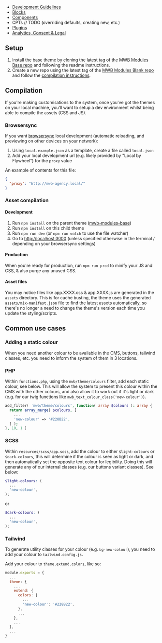 - [Development Guidelines](Theme-Development-Guide)
- [Blocks](Blocks)
- [Components](Components)
- CPTs // TODO (overriding defaults, creating new, etc.)
- [Plugins](Plugins)
- [Analytics, Consent & Legal](Analytics,-Consent-&-Legal)

## Setup

1. Install the base theme by cloning the latest tag of the [MWB Modules Base repo](https://gitlab.com/visix/wordpress/themes/mwb-modules-base) and following the readme instructions.
2. Create a new repo using the latest tag of the [MWB Modules Blank repo](https://gitlab.com/visix/wordpress/themes/mwb-modules-blank/) and follow the [compilation instructions](#compilation).

## Compilation

If you're making customisations to the system, once you've got the themes on your local machine, you'll want to setup a dev environment whilst being able to compile the assets (CSS and JS).

### Browsersync

If you want [browsersync](https://browsersync.io/) local development (automatic reloading, and previewing on other devices on your network):

1. Using `local.example.json` as a template, create a file called `local.json`
2. Add your local development url (e.g. likely provided by "Local by Flywheel") for the `proxy` value

An example of contents for this file:

```json
{
  "proxy": "http://mwb-agency.local/"
}
```

### Asset compilation

#### Development

1. Run `npm install` on the parent theme ([mwb-modules-base](https://gitlab.com/visix/wordpress/themes/mwb-modules-base))
2. Run `npm install` on this child theme
3. Run `npm run dev` (or `npm run watch` to use the file watcher)
4. Go to [http://localhost:3000](http://localhost:3000) (unless specified otherwise in the terminal / depending on your browsersync settings)

#### Production

When you're ready for production, run `npm run prod` to minify your JS and CSS, & also purge any unused CSS.

#### Asset files

You may notice files like app.XXXX.css & app.XXXX.js are generated in the `assets` directory. This is for cache busting, the theme uses the generated `assets/mix-manifest.json` file to find the latest assets automatically, so there's no longer a need to change the theme's version each time you update the styling/scripts.

## Common use cases

### Adding a static colour

When you need another colour to be available in the CMS, buttons, tailwind classes, etc. you need to inform the system of them in 3 locations.

### PHP

Within `functions.php`, using the `mwb/theme/colours` filter, add each static colour, see below. This will allow the system to present this colour within the CMS with the other colours, and also allow it to work out if it's light or dark (e.g. for our twig functions like `mwb_text_colour_class('new-colour')`).

```php
add_filter( 'mwb/theme/colours', function( array $colours ): array {
  return array_merge( $colours, [
    ...
    'new-colour' => '#228B22',
  ] );
}, 10, 1 )
```

### SCSS

Within `resources/scss/app.scss`, add the colour to either `$light-colours` or `$dark-colours`, this will determine if the colour is seen as light or dark, and then automatically set the opposite text colour for legibility. Doing this will generate any of our internal classes (e.g. our buttons variant classes). See below:

```scss
$light-colours: (
  ...
  'new-colour',
);
```

or

```scss
$dark-colours: (
  ...
  'new-colour',
);
```

### Tailwind

To generate utility classes for your colour (e.g. `bg-new-colour`), you need to add your colour to `tailwind.config.js`.

Add your colour to `theme.extend.colors`, like so:

```js
module.exports = {
  ...
  theme: {
    ...
    extend: {
      colors: {
        ...
        'new-colour': '#228B22',
      },
      ...
    },
    ...
  },
  ...
}
```